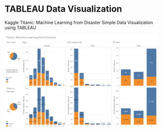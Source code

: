 # TABLEAU Data Visualization

Kaggle Titanic: Machine Learning from Disaster Simple Data Visualization using TABLEAU <br>

![](Titanic.PNG)

